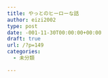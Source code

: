 ```yaml
---
title: やっとのヒーローな話
author: eizi2002
type: post
date: -001-11-30T00:00:00+00:00
draft: true
url: /?p=149
categories:
  - 未分類

---
```

